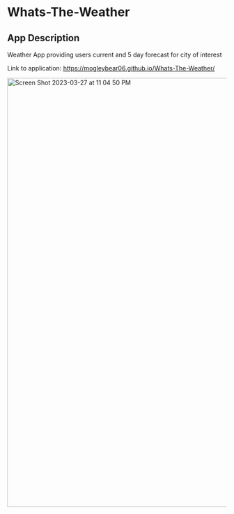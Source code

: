 # Whats-The-Weather

## App Description
Weather App providing users current and 5 day forecast for city of interest

Link to application: https://mogleybear06.github.io/Whats-The-Weather/

<img width="983" alt="Screen Shot 2023-03-27 at 11 04 50 PM" src="https://user-images.githubusercontent.com/44917761/228125389-3b607b2d-da18-4e5e-826c-7fe9540964a4.png">
